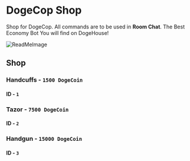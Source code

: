 # DogeCop Shop

Shop for DogeCop. All commands are to be used in **Room Chat**. The Best Economy Bot You will find on DogeHouse!

![ReadMeImage](https://steamcdn-a.akamaihd.net/steamcommunity/public/images/avatars/0e/0e0fe01692ebc7c4fcdef9750072c8974b2bf7a8_full.jpg) 

## Shop

### Handcuffs - `1500 DogeCoin`
#### ID - `1`

### Tazor - `7500 DogeCoin`
#### ID - `2`

### Handgun - `15000 DogeCoin`
#### ID - `3`

<br/>
<br/>
